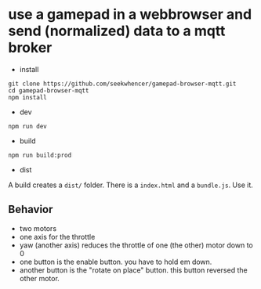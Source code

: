 # use a gamepad in a webbrowser and send (normalized) data to a mqtt broker

- install
```
git clone https://github.com/seekwhencer/gamepad-browser-mqtt.git
cd gamepad-browser-mqtt
npm install
```

- dev
```
npm run dev
```
- build
```
npm run build:prod
```

- dist

A build creates a `dist/` folder. There is a `index.html` and a `bundle.js`. Use it.

## Behavior

- two motors
- one axis for the throttle
- yaw (another axis) reduces the throttle of one (the other) motor down to 0
- one button is the enable button. you have to hold em down.
- another button is the "rotate on place" button. this button reversed the other motor. 